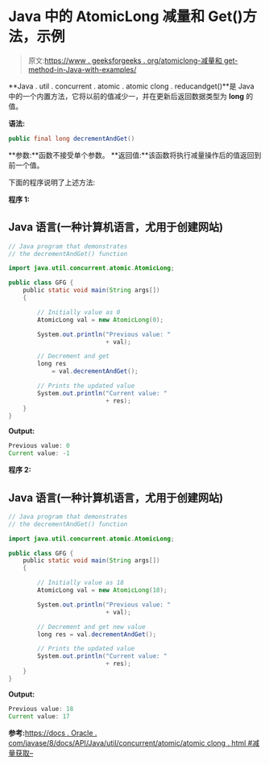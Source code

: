 # Java 中的 AtomicLong 减量和 Get()方法，示例

> 原文:[https://www . geeksforgeeks . org/atomiclong-减量和 get-method-in-Java-with-examples/](https://www.geeksforgeeks.org/atomiclong-decrementandget-method-in-java-with-examples/)

**Java . util . concurrent . atomic . atomic clong . reducandget()**是 Java 中的一个内置方法，它将以前的值减少一，并在更新后返回数据类型为 **long** 的值。

**语法:**

```java
public final long decrementAndGet()
```

**参数:**函数不接受单个参数。
**返回值:**该函数将执行减量操作后的值返回到前一个值。

下面的程序说明了上述方法:

**程序 1:**

## Java 语言(一种计算机语言，尤用于创建网站)

```java
// Java program that demonstrates
// the decrementAndGet() function

import java.util.concurrent.atomic.AtomicLong;

public class GFG {
    public static void main(String args[])
    {

        // Initially value as 0
        AtomicLong val = new AtomicLong(0);

        System.out.println("Previous value: "
                           + val);

        // Decrement and get
        long res
            = val.decrementAndGet();

        // Prints the updated value
        System.out.println("Current value: "
                           + res);
    }
}
```

**Output:** 

```java
Previous value: 0
Current value: -1
```

**程序 2:**

## Java 语言(一种计算机语言，尤用于创建网站)

```java
// Java program that demonstrates
// the decrementAndGet() function

import java.util.concurrent.atomic.AtomicLong;

public class GFG {
    public static void main(String args[])
    {

        // Initially value as 18
        AtomicLong val = new AtomicLong(18);

        System.out.println("Previous value: "
                           + val);

        // Decrement and get new value
        long res = val.decrementAndGet();

        // Prints the updated value
        System.out.println("Current value: "
                           + res);
    }
}
```

**Output:** 

```java
Previous value: 18
Current value: 17
```

**参考:**[https://docs . Oracle . com/javase/8/docs/API/Java/util/concurrent/atomic/atomic clong . html #减量获取–](https://docs.oracle.com/javase/8/docs/api/java/util/concurrent/atomic/AtomicLong.html#decrementAndGet--)